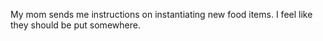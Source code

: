 My mom sends me instructions on instantiating new food items. I feel like they should be put somewhere.
